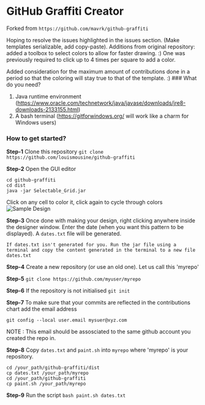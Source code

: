 # GitHub Graffiti Creator

Forked from 
`https://github.com/mavrk/github-graffiti`

Hoping to resolve the issues highlighted in the issues section. (Make templates serializable, add copy-paste).
Additions from original repository: added a toolbox to select colors to allow for faster drawing. :) One was previously required to click up to 4 times per square to add a color.

 Added consideration for the maximum amount of contributions done in a period so that the coloring will stay true to that of the template. :) ### What do you need?
1. Java runtime environment (https://www.oracle.com/technetwork/java/javase/downloads/jre8-downloads-2133155.html)
2. A bash terminal (https://gitforwindows.org/ will work like a charm for Windows users)

### How to get started?

**Step-1** Clone this repository
`git clone https://github.com/louismousine/github-graffiti`

**Step-2** Open the GUI editor
```
cd github-graffiti
cd dist
java -jar Selectable_Grid.jar
```
Click on any cell to color it, click again to cycle through colors
![Sample Design](https://github.com/mavrk/github-graffiti/blob/master/images/demo2.png "Sample Design")

**Step-3** Once done with making your design, right clicking anywhere inside the designer window. Enter the date (when you want this pattern to be displayed). A `dates.txt` file will be generated.

`If dates.txt isn't generated for you. Run the jar file using a terminal and copy the content generated in the terminal to a new file dates.txt`

**Step-4**  Create a new repository (or use an old one). Let us call this 'myrepo'

**Step-5** `git clone https://github.com/myuser/myrepo`

**Step-6** If the repository is not initialised `git init`

**Step-7** To make sure that your commits are reflected in the contributions chart add the email address 

`git config --local user.email mysuer@xyz.com`

NOTE : This email should be assosciated to the same github account you created the repo in.

**Step-8** Copy `dates.txt` and `paint.sh` into `myrepo` where 'myrepo' is your repository.

```
cd /your_path/github-graffiti/dist
cp dates.txt /your_path/myrepo
cd /your_path/github-graffiti
cp paint.sh /your_path/myrepo
```
**Step-9** Run the script
`bash paint.sh dates.txt`



